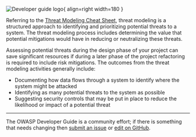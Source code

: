 ![Developer guide logo](../../../assets/images/dg_logo_bbd.png "OWASP Developer Guide"){ align=right width=180 }

Referring to the [Threat Modeling Cheat Sheet][cstm],
threat modeling is a structured approach to identifying and prioritizing potential threats to a system.
The threat modeling process includes determining the value that potential mitigations would have
in reducing or neutralizing these threats.

Assessing potential threats during the design phase of your project can save significant resources
if during a later phase of the project refactoring is required to include risk mitigations.
The outcomes from the threat modeling activities generally include:

* Documenting how data flows through a system to identify where the system might be attacked
* Identifying as many potential threats to the system as possible
* Suggesting security controls that may be put in place to reduce the likelihood or impact of a potential threat

----

The OWASP Developer Guide is a community effort; if there is something that needs changing
then [submit an issue][issue0601] or [edit on GitHub][edit0601].

[cstm]: https://cheatsheetseries.owasp.org/cheatsheets/Threat_Modeling_Cheat_Sheet
[edit0601]: https://github.com/OWASP/DevGuide/blob/main/docs/en/04-design/01-threat-modeling/index.md
[issue0601]: https://github.com/OWASP/DevGuide/issues/new?labels=enhancement&template=request.md&title=Update:%2004-design/01-threat-modeling/index
